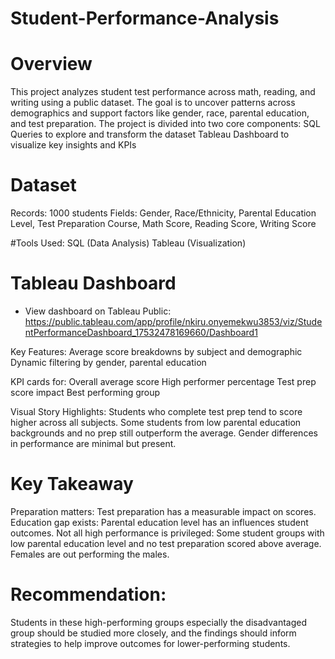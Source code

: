 # Student-Performance-Analysis

# Overview
This project analyzes student test performance across math, reading, and writing using a public dataset. The goal is to uncover patterns across demographics and support factors like gender, race, parental education, and test preparation.
The project is divided into two core components: 
SQL Queries to explore and transform the dataset
Tableau Dashboard to visualize key insights and KPIs

# Dataset
Records: 1000 students
Fields: Gender, Race/Ethnicity, Parental Education Level, Test Preparation Course, Math Score, Reading Score, Writing Score

#Tools Used:
SQL (Data Analysis)
Tableau (Visualization)

# Tableau Dashboard
* View dashboard on Tableau Public: https://public.tableau.com/app/profile/nkiru.onyemekwu3853/viz/StudentPerformanceDashboard_17532478169660/Dashboard1

Key Features:
Average score breakdowns by subject and demographic
Dynamic filtering by gender, parental education

KPI cards for:
Overall average score
High performer percentage
Test prep score impact
Best performing group

Visual Story Highlights:
Students who complete test prep tend to score higher across all subjects.
Some students from low parental education backgrounds and no prep still outperform the average.
Gender differences in performance are minimal but present.

# Key Takeaway
Preparation matters: Test preparation has a measurable impact on scores.
Education gap exists: Parental education level has an influences student outcomes.
Not all high performance is privileged: Some student groups with low parental education level and no test preparation scored above average. 
Females are out performing the males.

# Recommendation:

Students in these high-performing groups especially the disadvantaged group should be studied more closely, and the findings should inform strategies to help improve outcomes for lower-performing students.

